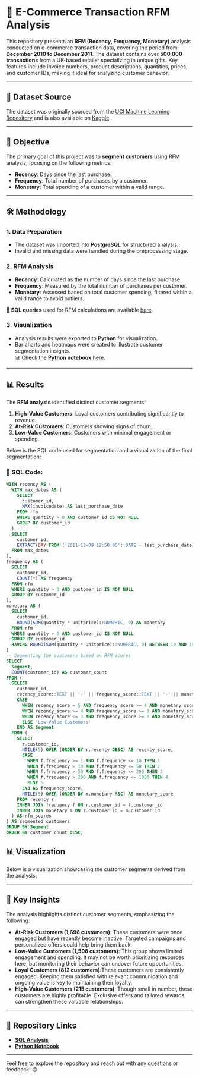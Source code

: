 # 🎯 E-Commerce Transaction RFM Analysis

This repository presents an **RFM (Recency, Frequency, Monetary)** analysis conducted on e-commerce transaction data, covering the period from **December 2010 to December 2011**. The dataset contains over **500,000 transactions** from a UK-based retailer specializing in unique gifts. Key features include invoice numbers, product descriptions, quantities, prices, and customer IDs, making it ideal for analyzing customer behavior.

---

## 📂 Dataset Source  
The dataset was originally sourced from the [UCI Machine Learning Repository](https://archive.ics.uci.edu/ml/index.php) and is also available on [Kaggle](https://www.kaggle.com/datasets/carrie1/ecommerce-data).

---

## 🎯 Objective  

The primary goal of this project was to **segment customers** using RFM analysis, focusing on the following metrics:  
- **Recency**: Days since the last purchase.  
- **Frequency**: Total number of purchases by a customer.  
- **Monetary**: Total spending of a customer within a valid range.  

---

## 🛠️ Methodology  

### 1. **Data Preparation**  
- The dataset was imported into **PostgreSQL** for structured analysis.  
- Invalid and missing data were handled during the preprocessing stage.

### 2. **RFM Analysis**  
- **Recency**: Calculated as the number of days since the last purchase.
- **Frequency**: Measured by the total number of purchases per customer.  
- **Monetary**: Assessed based on total customer spending, filtered within a valid range to avoid outliers.  

📄 **SQL queries** used for RFM calculations are available [here](https://github.com/beyzabasarir/SQL-RFM-Analysis/blob/main/rfm-analysis.sql).

### 3. **Visualization**  
- Analysis results were exported to **Python** for visualization.  
- Bar charts and heatmaps were created to illustrate customer segmentation insights.  
📊 Check the **Python notebook** [here](https://github.com/beyzabasarir/SQL-RFM-Analysis/blob/main/rfm_analysis_notebook.ipynb).

---

## 📊 Results  

The **RFM analysis** identified distinct customer segments:  
1. **High-Value Customers**: Loyal customers contributing significantly to revenue.  
2. **At-Risk Customers**: Customers showing signs of churn.  
3. **Low-Value Customers**: Customers with minimal engagement or spending.  

Below is the SQL code used for segmentation and a visualization of the final segmentation:  

### 📜 SQL Code:  

```sql
WITH recency AS (
  WITH max_dates AS (
    SELECT 
      customer_id, 
      MAX(invoicedate) AS last_purchase_date
    FROM rfm
    WHERE quantity > 0 AND customer_id IS NOT NULL
    GROUP BY customer_id
  )
  SELECT 
    customer_id,
    EXTRACT(DAY FROM ('2011-12-09 12:50:00'::DATE - last_purchase_date)) AS recency
  FROM max_dates
),
frequency AS (
  SELECT 
    customer_id,
    COUNT(*) AS frequency
  FROM rfm
  WHERE quantity > 0 AND customer_id IS NOT NULL
  GROUP BY customer_id
),
monetary AS (
  SELECT 
    customer_id, 
    ROUND(SUM(quantity * unitprice)::NUMERIC, 0) AS monetary
  FROM rfm
  WHERE quantity > 0 AND customer_id IS NOT NULL
  GROUP BY customer_id
  HAVING ROUND(SUM(quantity * unitprice)::NUMERIC, 0) BETWEEN 10 AND 10000
)
-- Segmenting the customers based on RFM scores
SELECT 
  Segment,
  COUNT(customer_id) AS customer_count
FROM (
  SELECT 
    customer_id,
    recency_score::TEXT || '-' || frequency_score::TEXT || '-' || monetary_score::TEXT AS rfm_score,
    CASE
      WHEN recency_score = 5 AND frequency_score >= 4 AND monetary_score >= 4 THEN 'High-Value Customers'
      WHEN recency_score >= 4 AND frequency_score >= 3 AND monetary_score >= 3 THEN 'Loyal Customers'
      WHEN recency_score <= 3 AND frequency_score >= 2 AND monetary_score >= 2 THEN 'At-Risk Customers'
      ELSE 'Low-Value Customers'
    END AS Segment
  FROM (
    SELECT 
      r.customer_id,
      NTILE(5) OVER (ORDER BY r.recency DESC) AS recency_score,
      CASE
        WHEN f.frequency >= 1 AND f.frequency <= 10 THEN 1
        WHEN f.frequency > 10 AND f.frequency <= 50 THEN 2
        WHEN f.frequency > 50 AND f.frequency <= 200 THEN 3
        WHEN f.frequency > 200 AND f.frequency <= 1000 THEN 4
        ELSE 5
      END AS frequency_score,
      NTILE(5) OVER (ORDER BY m.monetary ASC) AS monetary_score
    FROM recency r
    INNER JOIN frequency f ON r.customer_id = f.customer_id
    INNER JOIN monetary m ON r.customer_id = m.customer_id
  ) AS rfm_scores
) AS segmented_customers
GROUP BY Segment
ORDER BY customer_count DESC;
```

## 📊 Visualization
Below is a visualization showcasing the customer segments derived from the analysis:  


---

## 🧩 Key Insights  

The analysis highlights distinct customer segments, emphasizing the following:  

- **At-Risk Customers (1,696 customers)**: These customers were once engaged but have recently become inactive. Targeted campaigns and personalized offers could help bring them back.
- **Low-Value Customers (1,508 customers)**: This group shows limited engagement and spending. It may not be worth prioritizing resources here, but monitoring their behavior can uncover future opportunities.
- **Loyal Customers (812 customers)**:These customers are consistently engaged. Keeping them satisfied with relevant communication and ongoing value is key to maintaining their loyalty. 
- **High-Value Customers (215 customers)**: Though small in number, these customers are highly profitable. Exclusive offers and tailored rewards can strengthen these valuable relationships.

---

## 🔗 Repository Links  

- **[SQL Analysis](https://github.com/beyzabasarir/SQL-RFM-Analysis/blob/main/rfm-analysis.sql)**  
- **[Python Notebook](https://github.com/beyzabasarir/SQL-RFM-Analysis/blob/main/rfm_analysis_notebook.ipynb)**  

---

Feel free to explore the repository and reach out with any questions or feedback! 😊 
